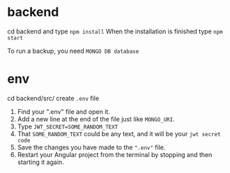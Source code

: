 # backend

cd backend and type `npm install`
When the installation is finished type `npm start`

To run a backup, you need `MONGO DB database`

# env

cd backend/src/ create `.env` file

1. Find your ".env" file and open it.
2. Add a new line at the end of the file just like `MONGO_URI`.
3. Type `JWT_SECRET=SOME_RANDOM_TEXT`
4. That `SOME_RANDOM_TEXT` could be any text, and it will be your `jwt secret code`
5. Save the changes you have made to the `".env"` file.
6. Restart your Angular project from the terminal by stopping and then starting it again.
